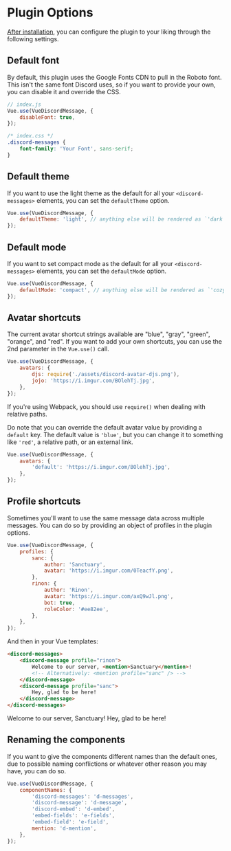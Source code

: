 # Plugin Options

[After installation](/installation-and-usage.html), you can configure the plugin to your liking through the following settings.

## Default font

By default, this plugin uses the Google Fonts CDN to pull in the Roboto font. This isn't the same font Discord uses, so if you want to provide your own, you can disable it and override the CSS.

```js
// index.js
Vue.use(VueDiscordMessage, {
	disableFont: true,
});
```

```css
/* index.css */
.discord-messages {
	font-family: 'Your Font', sans-serif;
}
```

## Default theme

If you want to use the light theme as the default for all your `<discord-messages>` elements, you can set the `defaultTheme` option.

```js
Vue.use(VueDiscordMessage, {
	defaultTheme: 'light', // anything else will be rendered as `'dark'`
});
```

## Default mode

If you want to set compact mode as the default for all your `<discord-messages>` elements, you can set the `defaultMode` option.

```js
Vue.use(VueDiscordMessage, {
	defaultMode: 'compact', // anything else will be rendered as `'cozy'`
});
```

## Avatar shortcuts

The current avatar shortcut strings available are "blue", "gray", "green", "orange", and "red". If you want to add your own shortcuts, you can use the 2nd parameter in the `Vue.use()` call.

```js
Vue.use(VueDiscordMessage, {
	avatars: {
		djs: require('./assets/discord-avatar-djs.png'),
		jojo: 'https://i.imgur.com/BOlehTj.jpg',
	},
});
```

If you're using Webpack, you should use `require()` when dealing with relative paths.

Do note that you can override the default avatar value by providing a `default` key. The default value is `'blue'`, but you can change it to something like `'red'`, a relative path, or an external link.

```js
Vue.use(VueDiscordMessage, {
	avatars: {
		'default': 'https://i.imgur.com/BOlehTj.jpg',
	},
});
```

## Profile shortcuts

Sometimes you'll want to use the same message data across multiple messages. You can do so by providing an object of profiles in the plugin options.

```js
Vue.use(VueDiscordMessage, {
	profiles: {
		sanc: {
			author: 'Sanctuary',
			avatar: 'https://i.imgur.com/0TeacfY.png',
		},
		rinon: {
			author: 'Rinon',
			avatar: 'https://i.imgur.com/axQ9wJl.png',
			bot: true,
			roleColor: '#ee82ee',
		},
	},
});
```

And then in your Vue templates:

```html
<discord-messages>
	<discord-message profile="rinon">
		Welcome to our server, <mention>Sanctuary</mention>!
		<!-- Alternatively: <mention profile="sanc" /> -->
	</discord-message>
	<discord-message profile="sanc">
		Hey, glad to be here!
	</discord-message>
</discord-messages>
```

<div is="discord-messages">
	<discord-message profile="rinon">
		Welcome to our server, <mention>Sanctuary</mention>!
	</discord-message>
	<discord-message profile="sanc">
		Hey, glad to be here!
	</discord-message>
</div>

## Renaming the components

If you want to give the components different names than the default ones, due to possible naming conflictions or whatever other reason you may have, you can do so.

```js
Vue.use(VueDiscordMessage, {
	componentNames: {
		'discord-messages': 'd-messages',
		'discord-message': 'd-message',
		'discord-embed': 'd-embed',
		'embed-fields': 'e-fields',
		'embed-field': 'e-field',
		mention: 'd-mention',
	},
});
```
